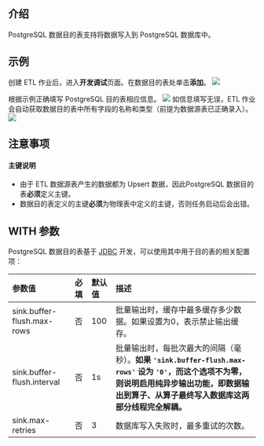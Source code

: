 ## 介绍

PostgreSQL 数据目的表支持将数据写入到 PostgreSQL 数据库中。

## 示例

创建 ETL 作业后，进入**开发调试**页面。在数据目的表处单击**添加**。
![](https://main.qcloudimg.com/raw/78286815cc3b3113b6bba5a164eac2ec.png)

根据示例正确填写 PostgreSQL 目的表相应信息。
![](https://main.qcloudimg.com/raw/efe7122fc74e08496977eb52103b10fa.png)
如信息填写无误，ETL 作业会自动获取数据目的表中所有字段的名称和类型（前提为数据源表已正确录入）。
![](https://main.qcloudimg.com/raw/23de48ec5209af05292b0889213ed40f.png)

## 注意事项

#### 主键说明

- 由于 ETL 数据源表产生的数据都为 Upsert 数据，因此PostgreSQL 数据目的表**必须**定义主键。
- 数据目的表定义的主键**必须**为物理表中定义的主键，否则任务启动后会出错。

## WITH 参数

PostgreSQL 数据目的表基于 [JDBC](https://cloud.tencent.com/document/product/849/48312) 开发，可以使用其中用于目的表的相关配置项：

| 参数值                     | 必填 | 默认值 | 描述                                                         |
| :------------------------- | :--- | :----- | :----------------------------------------------------------- |
| sink.buffer-flush.max-rows | 否   | 100    | 批量输出时，缓存中最多缓存多少数据。如果设置为0，表示禁止输出缓存。 |
| sink.buffer-flush.interval | 否   | 1s     | 批量输出时，每批次最大的间隔（毫秒）。**如果 `'sink.buffer-flush.max-rows'` 设为 `'0'`，而这个选项不为零，则说明启用纯异步输出功能，即数据输出到算子、从算子最终写入数据库这两部分线程完全解耦。** |
| sink.max-retries           | 否   | 3      | 数据库写入失败时，最多重试的次数。                           |

